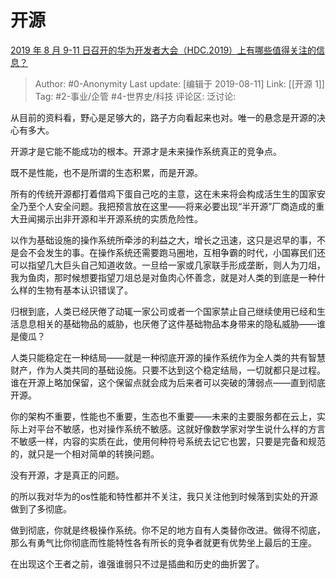 # 开源
[2019 年 8 月 9-11 日召开的华为开发者大会（HDC.2019）上有哪些值得关注的信息？](https://www.zhihu.com/question/339549760/answer/782056004)

> Author: #0-Anonymity
> Last update: [编辑于 2019-08-11]
> Link: [[开源 1]]
> Tag: #2-事业/企管 #4-世界史/科技
> 评论区:
> 泛讨论:

从目前的资料看，野心是足够大的，路子方向看起来也对。唯一的悬念是开源的决心有多大。

开源才是它能不能成功的根本。开源才是未来操作系统真正的竞争点。

既不是性能，也不是所谓的生态积累，而是开源。

所有的传统开源都打着借鸡下蛋自己吃的主意，这在未来将会构成活生生的国家安全乃至个人安全问题。我把预言放在这里——将来必要出现“半开源”厂商造成的重大丑闻揭示出非开源和半开源系统的实质危险性。

以作为基础设施的操作系统所牵涉的利益之大，增长之迅速，这只是迟早的事，不是会不会发生的事。在操作系统还需要跑马圈地，互相争霸的时代，小国寡民们还可以指望几大巨头自己知道收敛。一旦给一家或几家联手形成垄断，则人为刀俎，我为鱼肉，那时候想要指望刀俎总是对鱼肉心怀善念，就是对人类的到底是一种什么样的生物有基本认识错误了。

归根到底，人类已经厌倦了动辄一家公司或者一个国家禁止自己继续使用已经和生活息息相关的基础物品的威胁，也厌倦了这件基础物品本身带来的隐私威胁——谁是傻瓜？

人类只能稳定在一种结局——就是一种彻底开源的操作系统作为全人类的共有智慧财产，作为人类共同的基础设施。只要不达到这个稳定结局，一切就都只是过程。谁在开源上略加保留，这个保留点就会成为后来者可以突破的薄弱点——直到彻底开源。

你的架构不重要，性能也不重要，生态也不重要——未来的主要服务都在云上，实际上对平台不敏感，也对操作系统不敏感。这就好像数学家对学生说什么样的方言不敏感一样，内容的实质在此，使用何种符号系统去记它也罢，只要是完备和规范的，就只是一个相对简单的转换问题。

没有开源，才是真正的问题。

的所以我对华为的os性能和特性都并不关注，我只关注他到时候落到实处的开源做到了多彻底。

做到彻底，你就是终极操作系统。你不足的地方自有人类替你改进。做得不彻底，那么有勇气比你彻底而性能特性各有所长的竞争者就更有优势坐上最后的王座。

在出现这个王者之前，谁强谁弱只不过是插曲和历史的曲折罢了。
